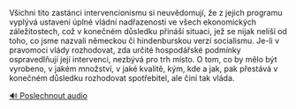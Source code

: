 
Všichni tito zastánci intervencionismu si neuvědomují, že z jejich programu vyplývá ustavení úplné vládní nadřazenosti ve všech ekonomických záležitostech, což v konečném důsledku přináší situaci, jež se nijak neliší od toho, co jsme nazvali německou či hindenburskou verzí socialismu. Je-li v pravomoci vlády rozhodovat, zda určité hospodářské podmínky ospravedlňují její intervenci, nezbývá pro trh místo. O tom, co by mělo být vyrobeno, v jakém množství, v jaké kvalitě, kým, kde a jak, pak přestává v konečném důsledku rozhodovat spotřebitel, ale činí tak vláda.

[🔊 Poslechnout audio](/data/7-paragraphs/audio/chapter_145/para_007-Vichni-tito-zastnci-intervencionismu-si-neuvdom.mp3)
